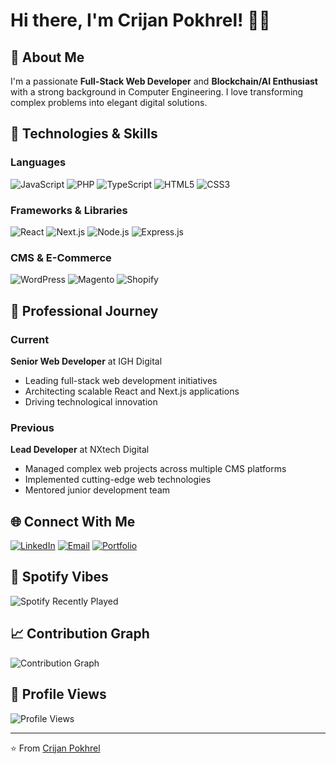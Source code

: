 # Hi there, I'm Crijan Pokhrel! 👋🚀

## 🌟 About Me
I'm a passionate **Full-Stack Web Developer** and **Blockchain/AI Enthusiast** with a strong background in Computer Engineering. I love transforming complex problems into elegant digital solutions.

## 🔧 Technologies & Skills

### Languages
![JavaScript](https://img.shields.io/badge/JavaScript-F7DF1E?style=for-the-badge&logo=javascript&logoColor=black)
![PHP](https://img.shields.io/badge/PHP-777BB4?style=for-the-badge&logo=php&logoColor=white)
![TypeScript](https://img.shields.io/badge/TypeScript-3178C6?style=for-the-badge&logo=typescript&logoColor=white)
![HTML5](https://img.shields.io/badge/HTML5-E34F26?style=for-the-badge&logo=html5&logoColor=white)
![CSS3](https://img.shields.io/badge/CSS3-1572B6?style=for-the-badge&logo=css3&logoColor=white)

### Frameworks & Libraries
![React](https://img.shields.io/badge/React-61DAFB?style=for-the-badge&logo=react&logoColor=black)
![Next.js](https://img.shields.io/badge/Next.js-000000?style=for-the-badge&logo=next.js&logoColor=white)
![Node.js](https://img.shields.io/badge/Node.js-43853D?style=for-the-badge&logo=node.js&logoColor=white)
![Express.js](https://img.shields.io/badge/Express.js-404D59?style=for-the-badge)

### CMS & E-Commerce
![WordPress](https://img.shields.io/badge/WordPress-21759B?style=for-the-badge&logo=wordpress&logoColor=white)
![Magento](https://img.shields.io/badge/Magento-F26322?style=for-the-badge&logo=magento&logoColor=white)
![Shopify](https://img.shields.io/badge/Shopify-7AB55C?style=for-the-badge&logo=shopify&logoColor=white)

## 🚀 Professional Journey

### Current
**Senior Web Developer** at IGH Digital
- Leading full-stack web development initiatives
- Architecting scalable React and Next.js applications
- Driving technological innovation

### Previous
**Lead Developer** at NXtech Digital
- Managed complex web projects across multiple CMS platforms
- Implemented cutting-edge web technologies
- Mentored junior development team

## 🌐 Connect With Me

[![LinkedIn](https://img.shields.io/badge/LinkedIn-0A66C2?style=for-the-badge&logo=linkedin&logoColor=white)](https://linkedin.com/in/srijanpokhrel)
[![Email](https://img.shields.io/badge/Email-8B0000?style=for-the-badge&logo=gmail&logoColor=white)](mailto:srijanpokhrel1@gmail.com)
[![Portfolio](https://img.shields.io/badge/Portfolio-4285F4?style=for-the-badge&logo=google-cloud&logoColor=white)](https://srijanpokhrel.com.np)

## 🎵 Spotify Vibes
![Spotify Recently Played](https://spotify-github-profile.kittinanx.com/api/view.svg?uid=5e8we1orf9j8kuqirqfttqk90&cover_image=true&theme=default&show_offline=true&background_color=000000&interchange=false&bar_color_cover=true)

## 📈 Contribution Graph
![Contribution Graph](https://github-readme-activity-graph.vercel.app/graph?username=srijanpokhrel&theme=github)

## 👀 Profile Views
![Profile Views](https://komarev.com/ghpvc/?username=srijanpokhrel&color=blueviolet)

---

⭐️ From [Crijan Pokhrel](https://github.com/srijanpokhrel)

